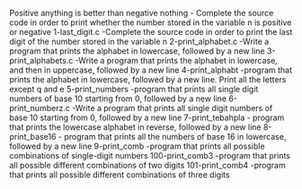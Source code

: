 Positive anything is better than negative nothing - Complete the source code in order to print whether the number stored in the variable n is positive or negative
1-last_digit.c -Complete the source code in order to print the last digit of the number stored in the variable n
 2-print_alphabet.c -Write a program that prints the alphabet in lowercase, followed by a new line
3-print_alphabets.c -Write a program that prints the alphabet in lowercase, and then in uppercase, followed by a new line
4-print_alphabt -program that prints the alphabet in lowercase, followed by a new line. Print all the letters except q and e
5-print_numbers -program that prints all single digit numbers of base 10 starting from 0, followed by a new line
 6-print_numberz.c -Write a program that prints all single digit numbers of base 10 starting from 0, followed by a new line
 7-print_tebahpla - program that prints the lowercase alphabet in reverse, followed by a new line
8-print_base16 - program that prints all the numbers of base 16 in lowercase, followed by a new line
9-print_comb -program that prints all possible combinations of single-digit numbers
100-print_comb3 -program that prints all possible different combinations of two digits
101-print_comb4 -program that prints all possible different combinations of three digits
